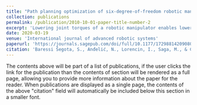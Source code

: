 ```yaml
---
title: "Path planning optimization of six-degree-of-freedom robotic manipulators using evolutionary algorithms"
collection: publications
permalink: /publication/2010-10-01-paper-title-number-2
excerpt: 'Lowering joint torques of a robotic manipulator enables lowering the energy it uses as well as increase in the longevity of the robotic manipulator. This article proposes the use of evolutionary computation algorithms for optimizing the paths of the robotic manipulator with the goal of lowering the joint torques. The robotic manipulator used for optimization is modelled after a realistic six-degree-of-freedom robotic manipulator. Two cases are observed and these are a single robotic manipulator carrying a weight in a point-to-point trajectory and two robotic manipulators cooperating and moving the same weight along a calculated point-to-point trajectory. The article describes the process used for determining the kinematic properties using Denavit–Hartenberg method and the dynamic equations of the robotic manipulator using Lagrange–Euler and Newton–Euler algorithms.'
date: 2020-03-19
venue: 'International journal of advanced robotic systems'
paperurl: 'https://journals.sagepub.com/doi/full/10.1177/1729881420908076'
citation: 'Baressi Šegota, S., Anđelić, N., Lorencin, I., Saga, M., & Car, Z. (2020). Path planning optimization of six-degree-of-freedom robotic manipulators using evolutionary algorithms. International journal of advanced robotic systems, 17(2), 1729881420908076.'
---
```


The contents above will be part of a list of publications, if the user clicks the link for the publication than the contents of section will be rendered as a full page, allowing you to provide more information about the paper for the reader. When publications are displayed as a single page, the contents of the above "citation" field will automatically be included below this section in a smaller font.
